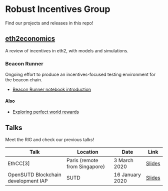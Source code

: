 # Robust Incentives Group

Find our projects and releases in this repo!

## [eth2economics](eth2economics)

A review of incentives in eth2, with models and simulations.

### Beacon Runner

Ongoing effort to produce an incentives-focused testing environment for the beacon chain.
- [Beacon Runner notebook introduction](eth2economics/code/beaconrunner/beacon_runner.ipynb)

#### Also

- [Exploring perfect world rewards](eth2economics/code/minisims/perfect_world.ipynb)

## Talks

Meet the RIG and check our previous talks!

| Talk | Location | Date | Link |
|---|---|---|---|
| EthCC[3] | Paris (remote from Singapore) | 3 March 2020 | [Slides](assets/pdf/rig-ethcc.pdf) |
| OpenSUTD Blockchain development IAP | SUTD | 16 January 2020 | [Slides](https://docs.google.com/presentation/d/10LR57HTiSs-8pBpNeXKoJ13zOPxzOrLI8Avs3FSDsz0/edit?usp=sharing) |
